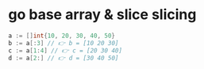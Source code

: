 # go base array & slice slicing

```go
a := []int{10, 20, 30, 40, 50}
b := a[:3] // 👉 b = [10 20 30]
c := a[1:4] // 👉 c = [20 30 40]
d := a[2:] // 👉 d = [30 40 50]
```
